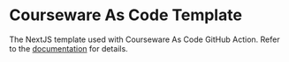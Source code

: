 # Courseware As Code Template

The NextJS template used with Courseware As Code GitHub Action. Refer to the
[documentation](https://github.com/KL13NT/courseware-as-code-action) for details.
